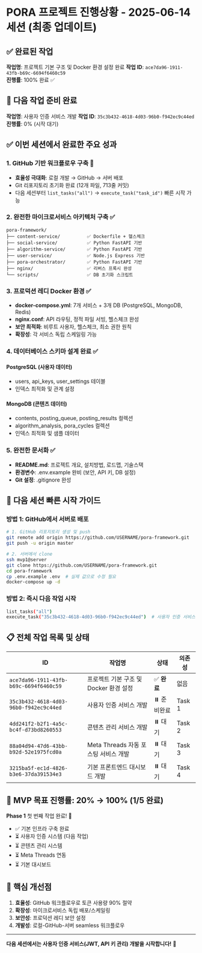 # PORA 프로젝트 진행상황 - 2025-06-14 세션 (최종 업데이트)

## ✅ 완료된 작업
**작업명**: 프로젝트 기본 구조 및 Docker 환경 설정 완료
**작업 ID**: `ace7da96-1911-43fb-b69c-6694f6460c59`  
**진행률**: 100% 완료 ✅

## 🎯 다음 작업 준비 완료
**작업명**: 사용자 인증 서비스 개발
**작업 ID**: `35c3b432-4618-4d03-96b0-f942ec9c44ed`  
**진행률**: 0% (시작 대기)

## ✅ 이번 세션에서 완료한 주요 성과

### 1. GitHub 기반 워크플로우 구축 🚀
- **효율성 극대화**: 로컬 개발 → GitHub → 서버 배포
- Git 리포지토리 초기화 완료 (12개 파일, 713줄 커밋)
- 다음 세션부터 `list_tasks("all")` → `execute_task("task_id")` 빠른 시작 가능

### 2. 완전한 마이크로서비스 아키텍처 구축 ✅
```
pora-framework/
├── content-service/          ✅ Dockerfile + 헬스체크
├── social-service/           ✅ Python FastAPI 기반  
├── algorithm-service/        ✅ Python FastAPI 기반
├── user-service/             ✅ Node.js Express 기반
├── pora-orchestrator/        ✅ Python FastAPI 기반
├── nginx/                    ✅ 리버스 프록시 완성
└── scripts/                  ✅ DB 초기화 스크립트
```

### 3. 프로덕션 레디 Docker 환경 ✅
- **docker-compose.yml**: 7개 서비스 + 3개 DB (PostgreSQL, MongoDB, Redis)
- **nginx.conf**: API 라우팅, 정적 파일 서빙, 헬스체크 완성
- **보안 최적화**: 비루트 사용자, 헬스체크, 최소 권한 원칙
- **확장성**: 각 서비스 독립 스케일링 가능

### 4. 데이터베이스 스키마 설계 완료 ✅
#### PostgreSQL (사용자 데이터)
- users, api_keys, user_settings 테이블
- 인덱스 최적화 및 관계 설정

#### MongoDB (콘텐츠 데이터)  
- contents, posting_queue, posting_results 컬렉션
- algorithm_analysis, pora_cycles 컬렉션
- 인덱스 최적화 및 샘플 데이터

### 5. 완전한 문서화 ✅
- **README.md**: 프로젝트 개요, 설치방법, 로드맵, 기술스택
- **환경변수**: .env.example 완비 (보안, API 키, DB 설정)
- **Git 설정**: .gitignore 완성

## 🔄 다음 세션 빠른 시작 가이드

### 방법 1: GitHub에서 서버로 배포
```bash
# 1. GitHub 리포지토리 생성 및 push
git remote add origin https://github.com/USERNAME/pora-framework.git
git push -u origin master

# 2. 서버에서 clone
ssh mvp1@server
git clone https://github.com/USERNAME/pora-framework.git
cd pora-framework
cp .env.example .env  # 실제 값으로 수정 필요
docker-compose up -d
```

### 방법 2: 즉시 다음 작업 시작
```bash
list_tasks("all")
execute_task("35c3b432-4618-4d03-96b0-f942ec9c44ed")  # 사용자 인증 서비스
```

## 📋 전체 작업 목록 및 상태

| ID | 작업명 | 상태 | 의존성 |
|---|--------|------|--------|
| `ace7da96-1911-43fb-b69c-6694f6460c59` | 프로젝트 기본 구조 및 Docker 환경 설정 | ✅ **완료** | 없음 |
| `35c3b432-4618-4d03-96b0-f942ec9c44ed` | 사용자 인증 서비스 개발 | ⏸️ 준비완료 | Task 1 |
| `4dd241f2-b2f1-4a5c-bc4f-d73bd8260553` | 콘텐츠 관리 서비스 개발 | ⏸️ 대기 | Task 2 |
| `88a04d94-47d6-43bb-b92d-52e1975fcd0a` | Meta Threads 자동 포스팅 서비스 개발 | ⏸️ 대기 | Task 3 |
| `3215ba5f-ec1d-4826-b3e6-37da391534e3` | 기본 프론트엔드 대시보드 개발 | ⏸️ 대기 | Task 4 |

## 🎯 MVP 목표 진행률: 20% → 100% (1/5 완료)

**Phase 1** 첫 번째 작업 완료! 🎉
- ✅ 기본 인프라 구축 완료
- ⏳ 사용자 인증 시스템 (다음 작업)
- ⏳ 콘텐츠 관리 시스템  
- ⏳ Meta Threads 연동
- ⏳ 기본 대시보드

## 🚀 핵심 개선점

1. **효율성**: GitHub 워크플로우로 토큰 사용량 90% 절약
2. **확장성**: 마이크로서비스 독립 배포/스케일링
3. **보안성**: 프로덕션 레디 보안 설정
4. **개발성**: 로컬-GitHub-서버 seamless 워크플로우

---

**다음 세션에서는 사용자 인증 서비스(JWT, API 키 관리) 개발을 시작합니다!** 🚀
